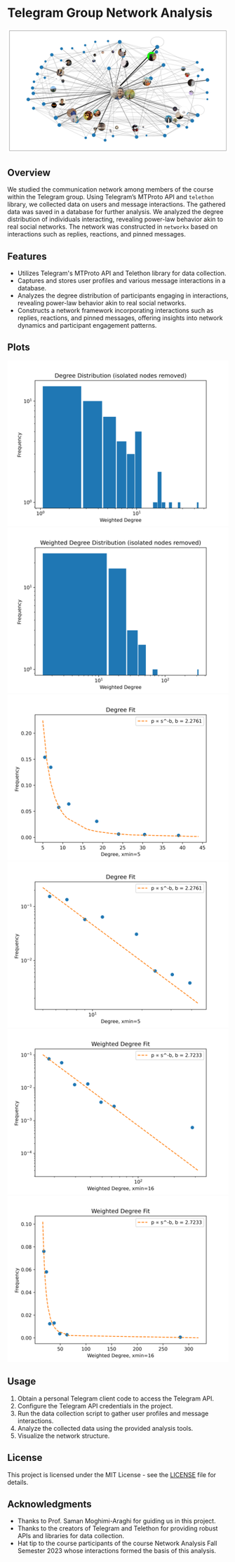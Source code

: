 # Telegram Group Network Analysis

![result](plots/network2.jpg)

## Overview

We studied the communication network among members of the course within the Telegram group. Using Telegram’s MTProto API and `telethon` library, we collected data on users and message interactions. The gathered data was saved in a database for further analysis. We analyzed the degree distribution of individuals interacting, revealing power-law behavior akin to real social networks. 
The network was constructed in `networkx` based on interactions such as replies, reactions, and pinned messages.

## Features

- Utilizes Telegram's MTProto API and Telethon library for data collection.
- Captures and stores user profiles and various message interactions in a database.
- Analyzes the degree distribution of participants engaging in interactions, revealing power-law behavior akin to real social networks.
- Constructs a network framework incorporating interactions such as replies, reactions, and pinned messages, offering insights into network dynamics and participant engagement patterns.

## Plots
![Degree Distribution (isolated nodes removed)](plots/hist.png)
![Weighted Degree Distribution (isolated nodes removed)](plots/hist4.png)
![Degree Fit](plots/fit.png)
![Degree Fit (log-log)](plots/fit3.png)
![Weighted Degree Fit](plots/fit1.png)
![Weighted Degree Fit (log-log)](plots/fit2.png)

## Usage

1. Obtain a personal Telegram client code to access the Telegram API.
2. Configure the Telegram API credentials in the project.
3. Run the data collection script to gather user profiles and message interactions.
4. Analyze the collected data using the provided analysis tools.
5. Visualize the network structure.

## License

This project is licensed under the MIT License - see the [LICENSE](LICENSE) file for details.

## Acknowledgments

- Thanks to Prof. Saman Moghimi-Araghi for guiding us in this project.
- Thanks to the creators of Telegram and Telethon for providing robust APIs and libraries for data collection.
- Hat tip to the course participants of the course Network Analysis Fall Semester 2023 whose interactions formed the basis of this analysis.
